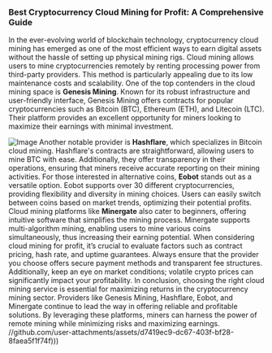 ### Best Cryptocurrency Cloud Mining for Profit: A Comprehensive Guide
In the ever-evolving world of blockchain technology, cryptocurrency cloud mining has emerged as one of the most efficient ways to earn digital assets without the hassle of setting up physical mining rigs. Cloud mining allows users to mine cryptocurrencies remotely by renting processing power from third-party providers. This method is particularly appealing due to its low maintenance costs and scalability.
One of the top contenders in the cloud mining space is **Genesis Mining**. Known for its robust infrastructure and user-friendly interface, Genesis Mining offers contracts for popular cryptocurrencies such as Bitcoin (BTC), Ethereum (ETH), and Litecoin (LTC). Their platform provides an excellent opportunity for miners looking to maximize their earnings with minimal investment.

![Image](https://github.com/user-attachments/assets/d7419ec9-dc67-403f-bf28-8faea5f1f74f)
Another notable provider is **Hashflare**, which specializes in Bitcoin cloud mining. Hashflare's contracts are straightforward, allowing users to mine BTC with ease. Additionally, they offer transparency in their operations, ensuring that miners receive accurate reporting on their mining activities.
For those interested in alternative coins, **Eobot** stands out as a versatile option. Eobot supports over 30 different cryptocurrencies, providing flexibility and diversity in mining choices. Users can easily switch between coins based on market trends, optimizing their potential profits.
Cloud mining platforms like **Minergate** also cater to beginners, offering intuitive software that simplifies the mining process. Minergate supports multi-algorithm mining, enabling users to mine various coins simultaneously, thus increasing their earning potential.
When considering cloud mining for profit, it’s crucial to evaluate factors such as contract pricing, hash rate, and uptime guarantees. Always ensure that the provider you choose offers secure payment methods and transparent fee structures. Additionally, keep an eye on market conditions; volatile crypto prices can significantly impact your profitability.
In conclusion, choosing the right cloud mining service is essential for maximizing returns in the cryptocurrency mining sector. Providers like Genesis Mining, Hashflare, Eobot, and Minergate continue to lead the way in offering reliable and profitable solutions. By leveraging these platforms, miners can harness the power of remote mining while minimizing risks and maximizing earnings. 
 //github.com/user-attachments/assets/d7419ec9-dc67-403f-bf28-8faea5f1f74f)))
